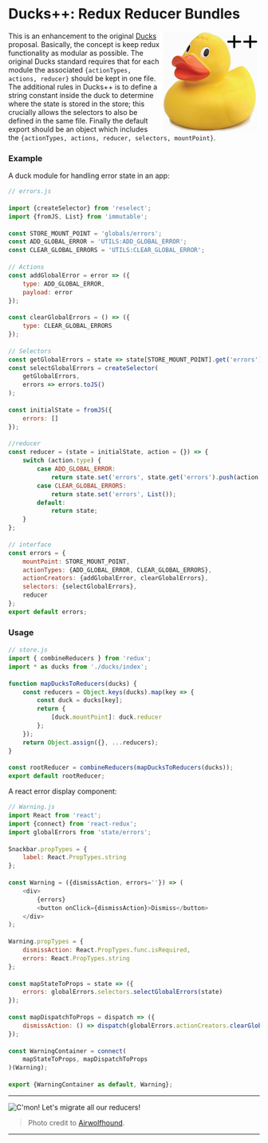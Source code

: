 # Ducks++: Redux Reducer Bundles

<img src="duck.jpg" align="right"/>

This is an enhancement to the original [Ducks](https://github.com/erikras/ducks-modular-redux) proposal. Basically, the concept is keep redux functionality as modular as possible. The original Ducks standard requires that for each module the associated `{actionTypes, actions, reducer}` should be kept in one file. The additional rules in Ducks++ is to define a string constant inside the duck to determine where the state is stored in the store; this crucially allows the selectors to also be defined in the same file. Finally the default export should be an object which includes the `{actionTypes, actions, reducer, selectors, mountPoint}`.

### Example
A duck module for handling error state in an app:

```javascript
// errors.js

import {createSelector} from 'reselect';
import {fromJS, List} from 'immutable';

const STORE_MOUNT_POINT = 'globals/errors';
const ADD_GLOBAL_ERROR = 'UTILS:ADD_GLOBAL_ERROR';
const CLEAR_GLOBAL_ERRORS = 'UTILS:CLEAR_GLOBAL_ERROR';

// Actions
const addGlobalError = error => ({
    type: ADD_GLOBAL_ERROR,
    payload: error
});

const clearGlobalErrors = () => ({
    type: CLEAR_GLOBAL_ERRORS
});

// Selectors
const getGlobalErrors = state => state[STORE_MOUNT_POINT].get('errors');
const selectGlobalErrors = createSelector(
    getGlobalErrors,
    errors => errors.toJS()
);

const initialState = fromJS({
    errors: []
});

//reducer
const reducer = (state = initialState, action = {}) => {
    switch (action.type) {
        case ADD_GLOBAL_ERROR:
            return state.set('errors', state.get('errors').push(action.payload));
        case CLEAR_GLOBAL_ERRORS:
            return state.set('errors', List());
        default:
            return state;
    }
};

// interface
const errors = {
    mountPoint: STORE_MOUNT_POINT,
    actionTypes: {ADD_GLOBAL_ERROR, CLEAR_GLOBAL_ERRORS},
    actionCreators: {addGlobalError, clearGlobalErrors},
    selectors: {selectGlobalErrors},
    reducer
};
export default errors;
```


### Usage

```javascript
// store.js
import { combineReducers } from 'redux';
import * as ducks from './ducks/index';

function mapDucksToReducers(ducks) {
    const reducers = Object.keys(ducks).map(key => {
        const duck = ducks[key];
        return {
            [duck.mountPoint]: duck.reducer
        };
    });
    return Object.assign({}, ...reducers);
}

const rootReducer = combineReducers(mapDucksToReducers(ducks));
export default rootReducer;
```

A react error display component:

```javascript
// Warning.js
import React from 'react';
import {connect} from 'react-redux';
import globalErrors from 'state/errors';

Snackbar.propTypes = {
    label: React.PropTypes.string
};

const Warning = ({dismissAction, errors=''}) => (
    <div>
        {errors}
        <button onClick={dismissAction}>Dismiss</button>
    </div> 
);

Warning.propTypes = {
    dismissAction: React.PropTypes.func.isRequired,
    errors: React.PropTypes.string
};

const mapStateToProps = state => ({
    errors: globalErrors.selectors.selectGlobalErrors(state)
});

const mapDispatchToProps = dispatch => ({
    dismissAction: () => dispatch(globalErrors.actionCreators.clearGlobalErrors())
});

const WarningContainer = connect(
    mapStateToProps, mapDispatchToProps
)(Warning);

export {WarningContainer as default, Warning};
```


---

![C'mon! Let's migrate all our reducers!](migrate.jpg)
> Photo credit to [Airwolfhound](https://www.flickr.com/photos/24874528@N04/3453886876/).

---

